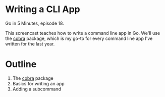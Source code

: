 # Writing a CLI App

Go in 5 Minutes, episode 18.

This screencast teaches how to write a command line app in Go. We'll use the
[cobra](https://github.com/spf13/cobra) package, which is my go-to for every command line
app I've written for the last year.

# Outline

1. The [cobra](https://github.com/spf13/cobra) package
2. Basics for writing an app
3. Adding a subcommand
